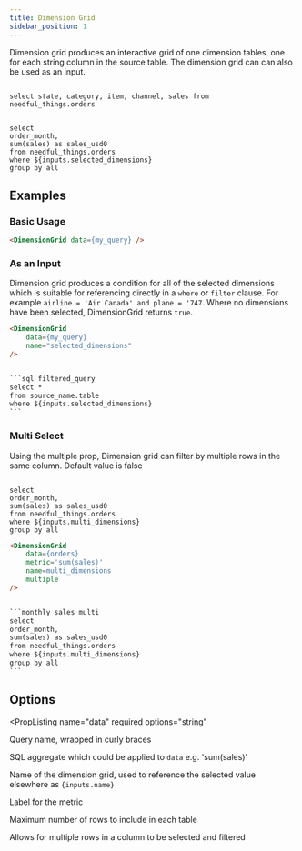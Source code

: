 ```yaml
---
title: Dimension Grid
sidebar_position: 1
---
```


Dimension grid produces an interactive grid of one dimension tables, one for each string column in the source table. The dimension grid can can also be used as an input. 

```orders

select state, category, item, channel, sales from needful_things.orders

```

```monthly_sales

select 
order_month, 
sum(sales) as sales_usd0 
from needful_things.orders 
where ${inputs.selected_dimensions}
group by all 
```

<DimensionGrid data={orders} metric='sum(sales)' name=selected_dimensions /> 

<LineChart data={monthly_sales} handleMissing=zero/> 







## Examples

### Basic Usage 

```html
<DimensionGrid data={my_query} />
```

### As an Input 

Dimension grid produces a condition for all of the selected dimensions which is suitable for referencing directly in a `where` or `filter` clause. For example `airline = 'Air Canada' and plane = '747`. Where no dimensions have been selected, DimensionGrid returns `true`. 

````html
<DimensionGrid 
    data={my_query} 
    name="selected_dimensions"
/>


```sql filtered_query
select *
from source_name.table
where ${inputs.selected_dimensions}
```
````

### Multi Select 

Using the multiple prop, Dimension grid can filter by multiple rows in the same column. Default value is false

```monthly_sales_multi

select 
order_month, 
sum(sales) as sales_usd0 
from needful_things.orders 
where ${inputs.multi_dimensions}
group by all 
```
<DimensionGrid data={orders} metric='sum(sales)' name=multi_dimensions multiple/>

<LineChart data={monthly_sales_multi} y=sales_usd0/> 

````html
<DimensionGrid 
    data={orders} 
    metric='sum(sales)' 
    name=multi_dimensions 
    multiple
/>


```monthly_sales_multi
select 
order_month, 
sum(sales) as sales_usd0 
from needful_things.orders
where ${inputs.multi_dimensions} 
group by all 
```
````

## Options

<PropListing 
    name="data"
    required
    options="string"
>

Query name, wrapped in curly braces

</PropListing>
<PropListing 
    name="metric"
    options="string"
    default="count(*)"
>

SQL aggregate which could be applied to `data` e.g. 'sum(sales)'

</PropListing>
<PropListing 
    name="name"
    options="string"
>

Name of the dimension grid, used to reference the selected value elsewhere as `{inputs.name}`

</PropListing>
<PropListing 
    name="metricLabel"
    options="string"
>

Label for the metric

</PropListing>
<PropListing 
    name="limit"
    options="number"
    default="10"
>

Maximum number of rows to include in each table

</PropListing>
<PropListing 
    name="multiple"
    options="boolean"
    default="false"
>

Allows for multiple rows in a column to be selected and filtered

</PropListing>
